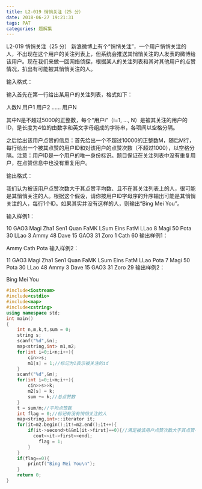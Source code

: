 ```yaml
---
title: L2-019 悄悄关注（25 分）
date: 2018-06-27 19:21:31
tags: PAT
categories: 题解集
---
```


L2-019 悄悄关注（25 分）
新浪微博上有个“悄悄关注”，一个用户悄悄关注的人，不出现在这个用户的关注列表上，但系统会推送其悄悄关注的人发表的微博给该用户。现在我们来做一回网络侦探，根据某人的关注列表和其对其他用户的点赞情况，扒出有可能被其悄悄关注的人。

输入格式：

输入首先在第一行给出某用户的关注列表，格式如下：

人数N 用户1 用户2 …… 用户N

其中N是不超过5000的正整数，每个“用户i”（i=1, ..., N）是被其关注的用户的ID，是长度为4位的由数字和英文字母组成的字符串，各项间以空格分隔。

之后给出该用户点赞的信息：首先给出一个不超过10000的正整数M，随后M行，每行给出一个被其点赞的用户ID和对该用户的点赞次数（不超过1000），以空格分隔。注意：用户ID是一个用户的唯一身份标识。题目保证在关注列表中没有重复用户，在点赞信息中也没有重复用户。

输出格式：

我们认为被该用户点赞次数大于其点赞平均数、且不在其关注列表上的人，很可能是其悄悄关注的人。根据这个假设，请你按用户ID字母序的升序输出可能是其悄悄关注的人，每行1个ID。如果其实并没有这样的人，则输出“Bing Mei You”。

输入样例1：

10 GAO3 Magi Zha1 Sen1 Quan FaMK LSum Eins FatM LLao
8
Magi 50
Pota 30
LLao 3
Ammy 48
Dave 15
GAO3 31
Zoro 1
Cath 60
输出样例1：

Ammy
Cath
Pota
输入样例2：

11 GAO3 Magi Zha1 Sen1 Quan FaMK LSum Eins FatM LLao Pota
7
Magi 50
Pota 30
LLao 48
Ammy 3
Dave 15
GAO3 31
Zoro 29
输出样例2：

Bing Mei You


```cpp
#include<iostream>
#include<cstdio>
#include<map>
#include<cstring>
using namespace std;
int main()
{
    int n,m,k,t,sum = 0;
    string s;
    scanf("%d",&n);
    map<string,int> m1,m2;
    for(int i=0;i<n;i++){
        cin>>s;
        m1[s] = 1;//标记为1表示被关注的id
    }
    scanf("%d",&m);
    for(int i=0;i<m;i++){
        cin>>s>>k;
        m2[s] = k;
        sum += k;//总点赞数
    }
    t = sum/m;//平均点赞数
    int flag = 0;//标记有没有悄悄关注的人
    map<string,int>::iterator it;
    for(it=m2.begin();it!=m2.end();it++){
        if(it->second>t&&m1[it->first]==0){//满足被该用户点赞次数大于其点赞平均数、且不在其关注列表上的人
          cout<<it->first<<endl;
            flag = 1;
        }
    }
    if(flag==0){
        printf("Bing Mei You\n");
    }
    return 0;
}

```